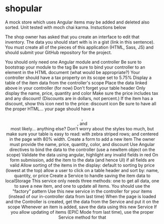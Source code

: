 # shopular
A mock store which uses Angular items may be added and deleted also sorted. Unit tested with moch chai karma. Instuctions below


The shop owner has asked that you create an interface to edit that inventory. The data you should start with is in a gist 
(link in this sentence). You must create all of the pieces of this application (HTML, Sass, JS) and should submit your GitHub repository for the project.

You should only need one Angular module and controller
Be sure to bootstrap your module to the <html> tag
Be sure to bind your controller to an element in the HTML document (what would be appropriate?)
Your controller should have a tax property on its scope set to 5.75%
Display a table of the item data from the controller's scope
Place the data linked above in your controller (for now)
Don't forget your table header
Only display the name, price, quantity and color
Make sure the price includes tax and any discount! (Discounts are in dollars, not percent.)
If the item has a discount, show this icon next to the price: discount icon
Be sure to have all the proper HTML...
your page should have a <header>, <footer>, and <main> most likely... anything else?
Don't worry about the styles too much, but make sure your table is easy to read:
with zebra striped rows; and
centered in the page with 80% width.
Create a form to add a new item
The owner must provide the name, price, quantity, color, and discount
Use Angular directives to bind the data to the controller (use a newItem object on the scope)
Validate the data using angular, highlight any invalid fields in red
On form submission, add the item to the data (and hence UI) if all fields are valid
Allow sorting of the items in the display:
default to sorting by price (lowest at the top)
allow a user to click on a table header and sort by: name, quantity, or price
Create a Service to handle saving the item data to localStorage
This service only needs three methods: one to get all data, one to save a new item, and one to update all items.
You should use the "factory" pattern
Use this new service in the controller for your items (instead of our in-controller data from last time)
When the page is loaded and the Controller is created, get the data from the Service and put it on the scope
Whenever an item is added, save the data using this new Service
If you allow updating of items (EPIC Mode from last time), use the proper Service method for that
